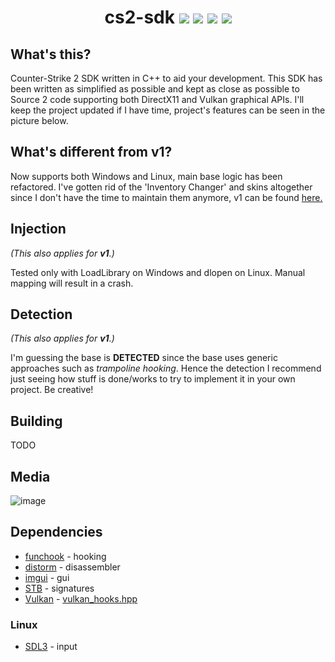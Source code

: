 <h1 align="center">
cs2-sdk
<img src="https://img.shields.io/badge/game-CS2-yellow" />
<img src="https://img.shields.io/badge/language-C%2B%2B-%23f34b7d.svg" />
<img src="https://img.shields.io/badge/platform-Windows-blue" />
<img src="https://img.shields.io/badge/platform-Linux-purple" />
</h1>

## What's this?
Counter-Strike 2 SDK written in C++ to aid your development. This SDK has been written as simplified as possible and kept as close as possible to Source 2 code supporting both DirectX11 and Vulkan graphical APIs. I'll keep the project updated if I have time, project's features can be seen in the picture below.

## What's different from v1?
Now supports both Windows and Linux, main base logic has been refactored. I've gotten rid of the 'Inventory Changer' and skins altogether since I don't have the time to maintain them anymore, v1 can be found [here.](https://github.com/bruhmoment21/cs2-sdk/tree/v1)

## Injection
*(This also applies for **v1**.)*

Tested only with LoadLibrary on Windows and dlopen on Linux. Manual mapping will result in a crash.

## Detection
*(This also applies for **v1**.)*

I'm guessing the base is **DETECTED** since the base uses generic approaches such as *trampoline hooking*. Hence the detection I recommend just seeing how stuff is done/works to try to implement it in your own project. Be creative!

## Building
TODO

## Media
![image](https://github.com/bruhmoment21/cs2-sdk/assets/53657322/d19eeea9-3309-4fa2-804c-ca5b7e84f319)
## Dependencies
- [funchook](https://github.com/kubo/funchook) - hooking
- [distorm](https://github.com/gdabah/distorm/) - disassembler
- [imgui](https://github.com/ocornut/imgui) - gui
- [STB](https://github.com/cristeigabriel/STB) - signatures
- [Vulkan](https://vulkan.lunarg.com/) - [vulkan_hooks.hpp](https://github.com/bruhmoment21/cs2-sdk/blob/v2/cs2-sdk/src/hooks/render/vulkan/vulkan_hooks.cpp#L6-L9)

### Linux
- [SDL3](https://aur.archlinux.org/packages/sdl3-git) - input
